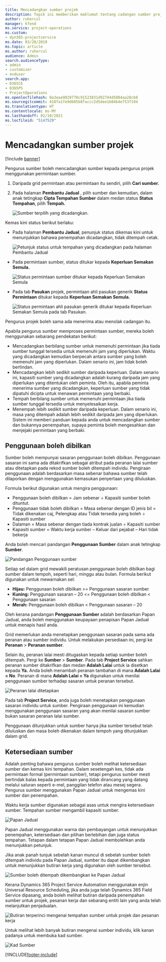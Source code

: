 ```yaml
---
title: Mencadangkan sumber projek
description: Topik ini memberikan maklumat tentang cadangan sumber projek.
author: ruhercul
manager: kfend
ms.service: project-operations
ms.custom:
- dyn365-projectservice
ms.date: 03/28/2019
ms.topic: article
ms.author: ruhercul
audience: Admin
search.audienceType:
- admin
- customizer
- enduser
search.app:
- D365CE
- D365PS
- ProjectOperations
ms.openlocfilehash: 0a3eaa9929770c91523831d92744d5084aa28cb8
ms.sourcegitcommit: 418fa1fe9d605b8faccc2d5dee1b04b4e753f194
ms.translationtype: HT
ms.contentlocale: ms-MY
ms.lasthandoff: 02/10/2021
ms.locfileid: "5147529"
---
```

# <a name="propose-project-resources"></a>Mencadangkan sumber projek

[!include [banner](../includes/psa-now-project-operations.md)]

Pengurus sumber boleh mencadangkan sumber kepada pengurus projek menggunakan permintaan sumber.

1. Daripada grid permintaan atau permintaan itu sendiri, pilih **Cari sumber.**
2. Pada halaman **Pembantu Jadual** , pilih sumber dan kemudian, dalam anak tetingkap **Cipta Tempahan Sumber** dalam medan status **Status Tempahan**, pilih **Tempah.**

    ![Sumber terpilih yang dicadangkan.](media/Resource-Management-image62.png)

Kemas kini status berikut berlaku:

- Pada halaman **Pembantu Jadual**, penunjuk status dikemas kini untuk menunjukkan bahawa penempahan dicadangkan, tidak ditempah cetak.

    ![Petunjuk status untuk tempahan yang dicadangkan pada halaman Pembantu Jadual](media/Resource-Management-image63.png)

- Pada permintaan sumber, status ditukar kepada **Keperluan Semakan Semula.**

    ![Status permintaan sumber ditukar kepada Keperluan Semakan Semula](media/Resource-Management-image64.png)

- Pada tab **Pasukan** projek, permintaan ahli pasukan generik **Status Permintaan** ditukar kepada **Keperluan Semakan Semula.**

    ![Status permintaan ahli pasukan generik ditukar kepada Keperluan Semakan Semula pada tab Pasukan.](media/Resource-Management-image48.png)

Pengurus projek boleh sama ada menerima atau menolak cadangan itu.

Apabila pengurus sumber memproses permintaan sumber, mereka boleh menggunakan sebarang pendekatan berikut:

- Mencadangkan berbilang sumber untuk memenuhi permintaan jika tiada sumber tunggal tersedia untuk memenuhi jam yang diperlukan. Waktu yang dicadangkan kemudian berpecah antara sumber yang boleh memenuhi jam yang diperlukan. Dalam senario ini, jam tidak boleh bertindan.
- Mencadangkan lebih sedikit sumber daripada keperluan. Dalam senario ini, kapasiti sumber yang dicadangkan adalah kurang daripada jam yang diperlukan yang ditentukan oleh peminta. Oleh itu, apabila peminta menerima sumber yang dicadangkan, keperluan sumber yang tidak dipatuhi dicipta untuk menawan permintaan yang berbaki.
- Tempah berbilang sumber untuk memenuhi permintaan jika tiada sumber tunggal tersedia untuk menyelesaikan kerja.
- Menempah lebih sedikit sumber daripada keperluan. Dalam senario ini, masa yang ditempah adalah lebih sedikit daripada jam yang diperlukan. Sistem ini memberi panduan kepada anda untuk mencadangkan sumber dan bukannya penempahan, supaya peminta boleh mengesahkan dan menjejaki permintaan yang berbaki.

## <a name="billable-utilization"></a>Penggunaan boleh dibilkan

Sumber boleh mempunyai sasaran penggunaan boleh dibilkan. Penggunaan sasaran ini sama ada ditakrifkan sebagai atribut pada peranan lalai sumber atau ditetapkan pada rekod sumber boleh ditempah individu. Pengiraan penggunaan adalah berdasarkan masa sebenar bahawa sumber telah dilaporkan dengan menggunakan kemasukan penyertaan yang diluluskan.

Formula berikut digunakan untuk mengira penggunaan:

- Penggunaan boleh dibilkan = Jam sebenar ÷ Kapasiti sumber boleh dituntut.
- Penggunaan tidak boleh dibilkan = Masa sebenar dengan ID jenis bil = Tidak dikenakan caj, Pelengkap atau Tidak tersedia yang boleh ÷ Kapasiti sumber
- Dalaman = Masa sebenar dengan tiada kontrak jualan ÷ Kapasiti sumber
- Kapasiti sumber = Waktu kerja sumber – Keluar dari pejabat – Hari tidak bekerja

Anda boleh mencari pandangan **Penggunaan Sumber** dalam anak tetingkap **Sumber**.

![Pandangan Penggunaan sumber](media/Resource-Management-image65.png)

Setiap sel dalam grid mewakili peratusan penggunaan boleh dibilkan bagi sumber dalam tempoh, seperti hari, minggu atau bulan. Formula berikut digunakan untuk mewarnakan sel:

- **Hijau:** Penggunaan boleh dibilkan \>= Penggunaan sasaran sumber
- **Kuning:** Penggunaan sasaran – 20 \<= Penggunaan boleh dibilkan \< Penggunaan sasaran
- **Merah:** Penggunaan boleh dibilkan \< Penggunaan sasaran – 20

Oleh kerana pandangan **Penggunaan Sumber** adalah berdasarkan Papan Jadual, anda boleh menggunakan keupayaan penapisan Papan Jadual untuk menapis hasil anda.

Grid memerlukan anda menetapkan penggunaan sasaran pada sama ada peranan atau sumber individu. Untuk melakukan persediaan ini, pergi ke **Peranan** \> **Peranan sumber**.

Selain itu, peranan lalai mesti ditugaskan kepada setiap sumber boleh ditempah. Pergi ke **Sumber** \> **Sumber**. Pada tab **Project Service** sahkan peranan sumber ditakrifkan dan medan **Adalah Lalai** untuk ia disetkan kepada **Ya.** Anda boleh menambah peranan tambahan di mana **Adalah Lalai = No**. Peranan di mana **Adalah Lalai = Ya** digunakan untuk menilai penggunaan sumber terhadap sasaran untuk peranan tersebut.

![Peranan lalai ditetapkan](media/Resource-Management-image67.png)

Pada tab **Project Service**, anda juga boleh menetapkan penggunaan sasaran individu untuk sumber. Pengiraan penggunaan ini kemudian menggunakan penggunaan sasaran yang akan menilai sasaran sumber bukan sasaran peranan lalai sumber.

Penggunaan ditunjukkan untuk sumber hanya jika sumber tersebut telah diluluskan dan masa boleh dikenakan dalam tempoh yang ditunjukkan dalam grid.

## <a name="resource-availability"></a>Ketersediaan sumber

Adalah penting bahawa pengurus sumber boleh melihat ketersediaan sumber dan kemas kini tempahan. Dalam sesetengah kes, tidak ada permintaan formal (permintaan sumber), tetapi pengurus sumber mesti bertindak balas kepada permintaan yang tidak dirancang yang datang melalui saluran seperti e-mel, panggilan telefon atau mesej segera. Pengurus sumber menggunakan Papan Jadual untuk mengemas kini sumber dan penempahan.

Waktu kerja sumber digunakan sebagai asas untuk mengira ketersediaan sumber. Tempahan sumber mengambil kapasiti sumber.

![Papan Jadual](media/Resource-Management-image68.png)

Papan Jadual menggunakan warna dan pembayangan untuk menunjukkan penempahan, ketersediaan dan pilihan berlebihan dan juga status tempahan. Tetapan dalam tetapan Papan Jadual membolehkan anda menunjukkan petunjuk.

Jika anak panah tunjuk sebelah kanan muncul di sebelah sumber boleh ditempah individu pada Papan Jadual, sumber itu dapat dikembangkan untuk menunjukkan butiran kerja yang digunakan oleh sumber tersebut.

![Sumber boleh ditempah dikembangkan ke Papan Jadual](media/Resource-Management-image69.png)

Kerana Dynamics 365 Project Service Automation menggunakan enjin Universal Resource Scheduling, jika anda juga telah Dynamics 365 Field Service dipasang, anda boleh melihat butiran daripada penempahan sumber untuk projek, pesanan kerja dan sebarang entiti lain yang anda telah melanjutkan penjadualan.

![Butiran terperinci mengenai tempahan sumber untuk projek dan pesanan kerja](media/Resource-Management-image70.png)

Untuk melihat lebih banyak butiran mengenai sumber individu, klik kanan padanya untuk membuka kad sumber.

![Kad Sumber](media/Resource-Management-image71.png)


[!INCLUDE[footer-include](../includes/footer-banner.md)]